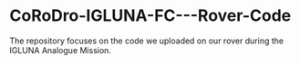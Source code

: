 # CoRoDro-IGLUNA-FC---Rover-Code
The repository focuses on the code we uploaded on our rover during the IGLUNA Analogue Mission.
